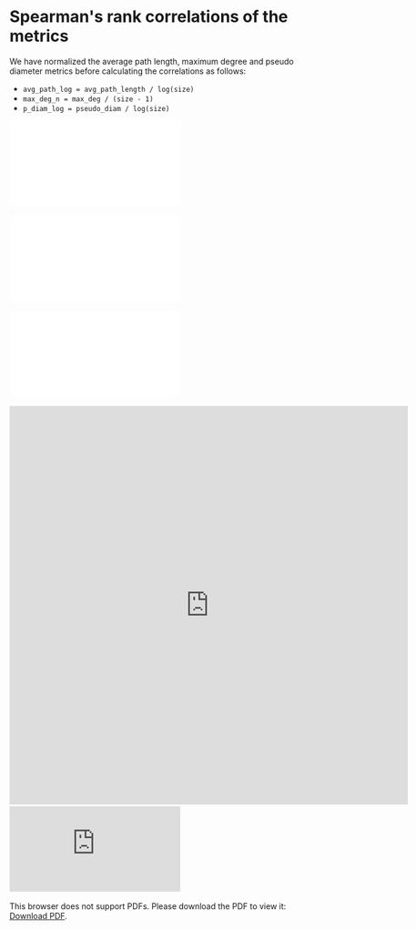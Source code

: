 # Spearman's rank correlations of the metrics

We have normalized the average path length, maximum degree and pseudo diameter metrics before calculating the correlations as follows: 
* ```avg_path_log = avg_path_length / log(size)```
* ```max_deg_n = max_deg / (size - 1)```
* ```p_diam_log = pseudo_diam / log(size)```


![heatmap_friendship](./heatmap_friend.pdf "Correlation heatmap of metrics on friendship networks")

![heatmap_comm](./heatmap_comm.pdf "Correlation heatmap of metrics on communication networks")

![heatmap_collab](./heatmap_friend.pdf "Correlation heatmap of metrics on collaboration networks")




<embed src="https://drive.google.com/file/d/1ZRzEli2CvAfPa9PqJORlgmjvLVg8J5U6/view?usp=sharing" width="700" height="700">


<object data="https://github.com/marcessz/Social-Networks/blob/master/heatmap_friend.pdf" type="application/pdf" width="700px" height="700px">
    <embed src="https://github.com/marcessz/Social-Networks/blob/master/heatmap_friend.pdf">
        <p>This browser does not support PDFs. Please download the PDF to view it: <a href="https://github.com/marcessz/Social-Networks/blob/master/heatmap_friend.pdf">Download PDF</a>.</p>
    </embed>
</object>
